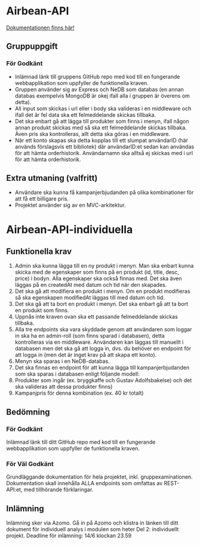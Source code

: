 # Airbean-API

[Dokumentationen finns här!](https://github.com/Jaerker/AirBeanz-API-individual/blob/main/documentation/documentation.md#airbeanz-api-dokumentation)

## Gruppuppgift
### För Godkänt
* Inlämnad länk till gruppens GitHub repo med kod till en fungerande webbapplikation som uppfyller de funktionella kraven. 
* Gruppen använder sig av Express och NeDB som databas (en annan databas exempelvis MongoDB är okej ifall alla i gruppen är överens om detta).
* All input som skickas i url eller i body ska valideras i en middleware och ifall det är fel data ska ett felmeddelande skickas tillbaka.
* Det ska enbart gå att lägga till produkter som finns i menyn, ifall någon annan produkt skickas med så ska ett felmeddelande skickas tillbaka. Även pris ska kontrolleras, allt detta ska göras i en middleware.
* När ett konto skapas ska detta kopplas till ett slumpat användarID (här används förslagsvis ett bibliotek) där användarID:et sedan kan användas för att hämta orderhistorik. Användarnamn ska alltså ej skickas med i url för att hämta orderhistorik.

## Extra utmaning (valfritt)
* Användare ska kunna få kampanjerbjudanden på olika kombinationer för att få ett billigare pris. 
* Projektet använder sig av en MVC-arkitektur.


# Airbean-API-individuella
## Funktionella krav
1. Admin ska kunna lägga till en ny produkt i menyn. Man ska enbart kunna skicka med de egenskaper som finns på en produkt (id, title, desc, price) i bodyn. Alla egenskaper ska också finnas med. Det ska även läggas på en createdAt med datum och tid när den skapades.
2. Det ska gå att modifiera en produkt i menyn. Om en produkt modifieras så ska egenskapen modifiedAt läggas till med datum och tid.
3. Det ska gå att ta bort en produkt i menyn. Det ska enbart gå att ta bort en produkt som finns.
4. Uppnås inte kraven ovan ska ett passande felmeddelande skickas tillbaka.
5. Alla tre endpoints ska vara skyddade genom att användaren som loggar in ska ha en admin-roll (som finns sparad i databasen), detta kontrolleras via en middleware. Användaren kan läggas till manuellt i databasen men det ska gå att logga in, dvs. du behöver en endpoint för att logga in (men det är inget krav på att skapa ett konto).
6. Menyn ska sparas i en NeDB-databas.
7. Det ska finnas en endpoint för att kunna lägga till kampanjerbjudanden som ska sparas i databasen enligt följande modell:
8. Produkter som ingår (ex. bryggkaffe och Gustav Adolfsbakelse) och det ska valideras att dessa produkter finns)
9. Kampanjpris för denna kombination (ex. 40 kr totalt)

## Bedömning
### För Godkänt
Inlämnad länk till ditt GitHub repo med kod till en fungerande webbapplikation som uppfyller de funktionella kraven. 

### För Väl Godkänt
Grundläggande dokumentation för hela projektet, inkl. gruppexaminationen. Dokumentation skall innehålla ALLA endpoints som omfattas av REST-API:et, med tillhörande förklaringar.

## Inlämning
Inlämning sker via Azomo. Gå in på Azomo och klistra in länken till ditt dokument för individuell analys  i modulen som heter Del 2: individuellt projekt.
Deadline för inlämning: 14/6 klockan 23.59
